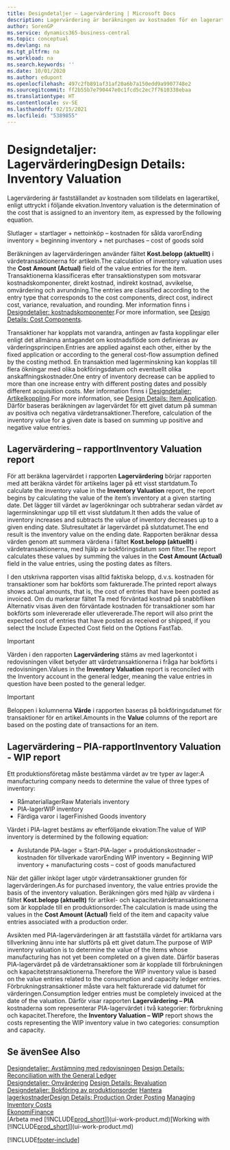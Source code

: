 ```yaml
---
title: Designdetaljer – Lagervärdering | Microsoft Docs
description: Lagervärdering är beräkningen av kostnaden för en lagerartikel.
author: SorenGP
ms.service: dynamics365-business-central
ms.topic: conceptual
ms.devlang: na
ms.tgt_pltfrm: na
ms.workload: na
ms.search.keywords: ''
ms.date: 10/01/2020
ms.author: edupont
ms.openlocfilehash: 497c2fb891af31af20a6b7a150edd9a9907748e2
ms.sourcegitcommit: ff2b55b7e790447e0c1fcd5c2ec7f7610338ebaa
ms.translationtype: HT
ms.contentlocale: sv-SE
ms.lasthandoff: 02/15/2021
ms.locfileid: "5389855"
---
```

# <a name="design-details-inventory-valuation"></a><span data-ttu-id="72fb4-103">Designdetaljer: Lagervärdering</span><span class="sxs-lookup"><span data-stu-id="72fb4-103">Design Details: Inventory Valuation</span></span>
<span data-ttu-id="72fb4-104">Lagervärdering är fastställandet av kostnaden som tilldelats en lagerartikel, enligt uttryckt i följande ekvation.</span><span class="sxs-lookup"><span data-stu-id="72fb4-104">Inventory valuation is the determination of the cost that is assigned to an inventory item, as expressed by the following equation.</span></span>  

<span data-ttu-id="72fb4-105">Slutlager = startlager + nettoinköp – kostnaden för sålda varor</span><span class="sxs-lookup"><span data-stu-id="72fb4-105">Ending inventory = beginning inventory + net purchases – cost of goods sold</span></span>  

<span data-ttu-id="72fb4-106">Beräkningen av lagervärderingen använder fältet **Kost.belopp (aktuellt)** i värdetransaktionerna för artikeln.</span><span class="sxs-lookup"><span data-stu-id="72fb4-106">The calculation of inventory valuation uses the **Cost Amount (Actual)** field of the value entries for the item.</span></span> <span data-ttu-id="72fb4-107">Transaktionerna klassificeras efter transaktionstypen som motsvarar kostnadskomponenter, direkt kostnad, indirekt kostnad, avvikelse, omvärdering och avrundning.</span><span class="sxs-lookup"><span data-stu-id="72fb4-107">The entries are classified according to the entry type that corresponds to the cost components, direct cost, indirect cost, variance, revaluation, and rounding.</span></span> <span data-ttu-id="72fb4-108">Mer information finns i [Designdetaljer: kostnadskomponenter](design-details-cost-components.md).</span><span class="sxs-lookup"><span data-stu-id="72fb4-108">For more information, see [Design Details: Cost Components](design-details-cost-components.md).</span></span>  

<span data-ttu-id="72fb4-109">Transaktioner har kopplats mot varandra, antingen av fasta kopplingar eller enligt det allmänna antagandet om kostnadsflöde som definieras av värderingsprincipen.</span><span class="sxs-lookup"><span data-stu-id="72fb4-109">Entries are applied against each other, either by the fixed application or according to the general cost-flow assumption defined by the costing method.</span></span> <span data-ttu-id="72fb4-110">En transaktion med lagerminskning kan kopplas till flera ökningar med olika bokföringsdatum och eventuellt olika anskaffningskostnader.</span><span class="sxs-lookup"><span data-stu-id="72fb4-110">One entry of inventory decrease can be applied to more than one increase entry with different posting dates and possibly different acquisition costs.</span></span> <span data-ttu-id="72fb4-111">Mer information finns i [Designdetaljer: Artikelkoppling](design-details-item-application.md).</span><span class="sxs-lookup"><span data-stu-id="72fb4-111">For more information, see [Design Details: Item Application](design-details-item-application.md).</span></span> <span data-ttu-id="72fb4-112">Därför baseras beräkningen av lagervärdet för ett givet datum på summan av positiva och negativa värdetransaktioner.</span><span class="sxs-lookup"><span data-stu-id="72fb4-112">Therefore, calculation of the inventory value for a given date is based on summing up positive and negative value entries.</span></span>  

## <a name="inventory-valuation-report"></a><span data-ttu-id="72fb4-113">Lagervärdering – rapport</span><span class="sxs-lookup"><span data-stu-id="72fb4-113">Inventory Valuation report</span></span>  
<span data-ttu-id="72fb4-114">För att beräkna lagervärdet i rapporten **Lagervärdering** börjar rapporten med att beräkna värdet för artikelns lager på ett visst startdatum.</span><span class="sxs-lookup"><span data-stu-id="72fb4-114">To calculate the inventory value in the **Inventory Valuation** report, the report begins by calculating the value of the item’s inventory at a given starting date.</span></span> <span data-ttu-id="72fb4-115">Det lägger till värdet av lagerökningar och subtraherar sedan värdet av lagerminskningar upp till ett visst slutdatum.</span><span class="sxs-lookup"><span data-stu-id="72fb4-115">It then adds the value of inventory increases and subtracts the value of inventory decreases up to a given ending date.</span></span> <span data-ttu-id="72fb4-116">Slutresultatet är lagervärdet på slutdatumet.</span><span class="sxs-lookup"><span data-stu-id="72fb4-116">The end result is the inventory value on the ending date.</span></span> <span data-ttu-id="72fb4-117">Rapporten beräknar dessa värden genom att summera värdena i fältet **Kost.belopp (aktuellt)** i värdetransaktionerna, med hjälp av bokföringsdatum som filter.</span><span class="sxs-lookup"><span data-stu-id="72fb4-117">The report calculates these values by summing the values in the **Cost Amount (Actual)** field in the value entries, using the posting dates as filters.</span></span>  

<span data-ttu-id="72fb4-118">I den utskrivna rapporten visas alltid faktiska belopp, d.v.s. kostnaden för transaktioner som har bokförts som fakturerade.</span><span class="sxs-lookup"><span data-stu-id="72fb4-118">The printed report always shows actual amounts, that is, the cost of entries that have been posted as invoiced.</span></span> <span data-ttu-id="72fb4-119">Om du markerar fältet Ta med förväntad kostnad på snabbfliken Alternativ visas även den förväntade kostnaden för transaktioner som har bokförts som inlevererade eller utlevererade.</span><span class="sxs-lookup"><span data-stu-id="72fb4-119">The report will also print the expected cost of entries that have posted as received or shipped, if you select the Include Expected Cost field on the Options FastTab.</span></span>  

> [!IMPORTANT]  
>  <span data-ttu-id="72fb4-120">Värden i den rapporten **Lagervärdering** stäms av med lagerkontot i redovisningen vilket betyder att värdetransaktionerna i fråga har bokförts i redovisningen.</span><span class="sxs-lookup"><span data-stu-id="72fb4-120">Values in the **Inventory Valuation** report is reconciled with the Inventory account in the general ledger, meaning the value entries in question have been posted to the general ledger.</span></span>  

> [!IMPORTANT]  
>  <span data-ttu-id="72fb4-121">Beloppen i kolumnerna **Värde** i rapporten baseras på bokföringsdatumet för transaktioner för en artikel.</span><span class="sxs-lookup"><span data-stu-id="72fb4-121">Amounts in the **Value** columns of the report are based on the posting date of transactions for an item.</span></span>  

## <a name="inventory-valuation---wip-report"></a><span data-ttu-id="72fb4-122">Lagervärdering – PIA-rapport</span><span class="sxs-lookup"><span data-stu-id="72fb4-122">Inventory Valuation - WIP report</span></span>  
<span data-ttu-id="72fb4-123">Ett produktionsföretag måste bestämma värdet av tre typer av lager:</span><span class="sxs-lookup"><span data-stu-id="72fb4-123">A manufacturing company needs to determine the value of three types of inventory:</span></span>  

* <span data-ttu-id="72fb4-124">Råmateriallager</span><span class="sxs-lookup"><span data-stu-id="72fb4-124">Raw Materials inventory</span></span>  
* <span data-ttu-id="72fb4-125">PIA-lager</span><span class="sxs-lookup"><span data-stu-id="72fb4-125">WIP inventory</span></span>  
* <span data-ttu-id="72fb4-126">Färdiga varor i lager</span><span class="sxs-lookup"><span data-stu-id="72fb4-126">Finished Goods inventory</span></span>  

<span data-ttu-id="72fb4-127">Värdet i PIA-lagret bestäms av efterföljande ekvation:</span><span class="sxs-lookup"><span data-stu-id="72fb4-127">The value of WIP inventory is determined by the following equation:</span></span>  

* <span data-ttu-id="72fb4-128">Avslutande PIA-lager = Start-PIA-lager + produktionskostnader – kostnaden för tillverkade varor</span><span class="sxs-lookup"><span data-stu-id="72fb4-128">Ending WIP inventory = Beginning WIP inventory + manufacturing costs – cost of goods manufactured</span></span>  

<span data-ttu-id="72fb4-129">När det gäller inköpt lager utgör värdetransaktioner grunden för lagervärderingen.</span><span class="sxs-lookup"><span data-stu-id="72fb4-129">As for purchased inventory, the value entries provide the basis of the inventory valuation.</span></span> <span data-ttu-id="72fb4-130">Beräkningen görs med hjälp av värdena i fältet **Kost.belopp (aktuellt)** för artikel- och kapacitetvärdetransaktionerna som är kopplade till en produktionsorder.</span><span class="sxs-lookup"><span data-stu-id="72fb4-130">The calculation is made using the values in the **Cost Amount (Actual)** field of the item and capacity value entries associated with a production order.</span></span>  

<span data-ttu-id="72fb4-131">Avsikten med PIA-lagervärderingen är att fastställa värdet för artiklarna vars tillverkning ännu inte har slutförts på ett givet datum.</span><span class="sxs-lookup"><span data-stu-id="72fb4-131">The purpose of WIP inventory valuation is to determine the value of the items whose manufacturing has not yet been completed on a given date.</span></span> <span data-ttu-id="72fb4-132">Därför baseras PIA-lagervärdet på de värdetransaktioner som är kopplade till förbrukningen och kapacitetstransaktionerna.</span><span class="sxs-lookup"><span data-stu-id="72fb4-132">Therefore the WIP inventory value is based on the value entries related to the consumption and capacity ledger entries.</span></span> <span data-ttu-id="72fb4-133">Förbrukningstransaktioner måste vara helt fakturerade vid datumet för värderingen.</span><span class="sxs-lookup"><span data-stu-id="72fb4-133">Consumption ledger entries must be completely invoiced at the date of the valuation.</span></span> <span data-ttu-id="72fb4-134">Därför visar rapporten **Lagervärdering – PIA** kostnaderna som representerar PIA-lagervärdet i två kategorier: förbrukning och kapacitet.</span><span class="sxs-lookup"><span data-stu-id="72fb4-134">Therefore, the **Inventory Valuation – WIP** report shows the costs representing the WIP inventory value in two categories: consumption and capacity.</span></span>  

## <a name="see-also"></a><span data-ttu-id="72fb4-135">Se även</span><span class="sxs-lookup"><span data-stu-id="72fb4-135">See Also</span></span>  
<span data-ttu-id="72fb4-136">[Designdetaljer: Avstämning med redovisningen](design-details-reconciliation-with-the-general-ledger.md) </span><span class="sxs-lookup"><span data-stu-id="72fb4-136">[Design Details: Reconciliation with the General Ledger](design-details-reconciliation-with-the-general-ledger.md) </span></span>  
<span data-ttu-id="72fb4-137">[Designdetaljer: Omvärdering](design-details-revaluation.md) </span><span class="sxs-lookup"><span data-stu-id="72fb4-137">[Design Details: Revaluation](design-details-revaluation.md) </span></span>  
<span data-ttu-id="72fb4-138">[Designdetaljer: Bokföring av produktionsorder](design-details-production-order-posting.md)
[Hantera lagerkostnader](finance-manage-inventory-costs.md)</span><span class="sxs-lookup"><span data-stu-id="72fb4-138">[Design Details: Production Order Posting](design-details-production-order-posting.md)
[Managing Inventory Costs](finance-manage-inventory-costs.md)</span></span>  
[<span data-ttu-id="72fb4-139">Ekonomi</span><span class="sxs-lookup"><span data-stu-id="72fb4-139">Finance</span></span>](finance.md)  
<span data-ttu-id="72fb4-140">[Arbeta med [!INCLUDE[prod_short](includes/prod_short.md)]](ui-work-product.md)</span><span class="sxs-lookup"><span data-stu-id="72fb4-140">[Working with [!INCLUDE[prod_short](includes/prod_short.md)]](ui-work-product.md)</span></span>


[!INCLUDE[footer-include](includes/footer-banner.md)]